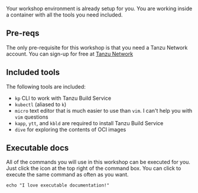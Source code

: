 Your workshop environment is already setup for you. You are working inside a container with all the tools you need included.

## Pre-reqs
The only pre-requisite for this workshop is that you need a Tanzu Network account. You can sign-up for free at [Tanzu Network](https://network.pivotal.io)

## Included tools
The following tools are included:
* `kp` CLI to work with Tanzu Build Service
* `kubectl` (aliased to `k`)
* `micro` text editor that is much easier to use than `vim`. I can't help you with `vim` questions
* `kapp`, `ytt`, and `kbld` are required to install Tanzu Build Service
* `dive` for exploring the contents of OCI images

## Executable docs
All of the commands you will use in this workshop can be executed for you. Just click the icon at the top right of the command box. You can click to execute the same command as often as you want.
```execute
echo "I love executable documentation!"
```